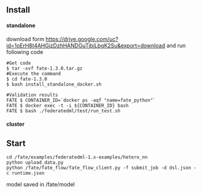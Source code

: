 ## Install
#### standalone

download form
 https://drive.google.com/uc?id=1oErH8t4AHGjzDzhHANDGuTjbiLbgK2Su&export=download
and run following code
```
#Get code
$ tar -xvf fate-1.3.0.tar.gz
#Execute the command
$ cd fate-1.3.0
$ bash install_standalone_docker.sh

#Validation results
FATE $ CONTAINER_ID=`docker ps -aqf "name=fate_python"`
FATE $ docker exec -t -i ${CONTAINER_ID} bash
FATE $ bash ./federatedml/test/run_test.sh
```
#### cluster
## Start
```
cd /fate/examples/federatedml-1.x-examples/hetero_nn
python upload_data.py
python /fate/fate_flow/fate_flow_client.py -f submit_job -d dsl.json -c runtime.json
```
model saved  in /fate/model
